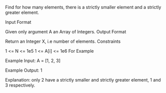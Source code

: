 

Find for how many elements, there is a strictly smaller element and a strictly greater element.



Input Format

Given only argument A an Array of Integers.
Output Format

Return an Integer X, i.e number of elements.
Constraints

1 <= N <= 1e5
1 <= A[i] <= 1e6
For Example

Example Input:
A = [1, 2, 3]

Example Output:
1

Explanation:
only 2 have a strictly smaller and strictly greater element, 1 and 3 respectively.